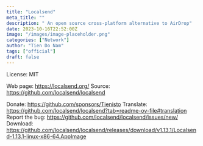 ```yaml
---
title: "Localsend"
meta_title: ""
description: " An open source cross-platform alternative to AirDrop"
date: 2023-10-16T22:52:00Z
image: "/images/image-placeholder.png"
categories: ["Network"]
author: "Tien Do Nam"
tags: ["official"]
draft: false
---
```


License: MIT

Web page: https://localsend.org/
Source: https://github.com/localsend/localsend

Donate: https://github.com/sponsors/Tienisto
Translate: https://github.com/localsend/localsend?tab=readme-ov-file#translation
Report the bug: https://github.com/localsend/localsend/issues/new/  
Download: https://github.com/localsend/localsend/releases/download/v1.13.1/Localsend-1.13.1-linux-x86-64.AppImage
